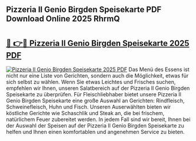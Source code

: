 ## Pizzeria Il Genio Birgden Speisekarte PDF Download Online 2025 RhrmQ

# <h2><a href="http://gcb9m2.nevu.top/?p=Pizzeria+Il+Genio+Birgden+Speisekarte">🔗 👉🔴 Pizzeria Il Genio Birgden Speisekarte 2025 PDF</a></h2>

[![Pizzeria Il Genio Birgden Speisekarte 2025 PDF](https://i.imgur.com/dBaPXMq.png)](http://gcb9m2.nevu.top/?p=Pizzeria+Il+Genio+Birgden+Speisekarte)
Das Menü des Essens ist nicht nur eine Liste von Gerichten, sondern auch die Möglichkeit, etwas für sich selbst zu wählen. Wenn Sie etwas Leichtes und Frisches suchen, empfehlen wir Ihnen, unseren Salatbereich auf der Pizzeria Il Genio Birgden Speisekarte zu überprüfen. Für Fleischliebhaber bietet unsere Pizzeria Il Genio Birgden Speisekarte eine große Auswahl an Gerichten: Rindfleisch, Schweinefleisch, Huhn und Fisch. Unseren Auserwählten bieten wir köstliche Gerichte wie Schaschlik und Steak an, die bei frischem, natürlichem Feuer zubereitet werden. In jedem Fall sind wir bereit, Ihnen bei der Auswahl der Speisen auf der Pizzeria Il Genio Birgden Speisekarte zu helfen und Ihnen einen komfortablen und angenehmen Service zu bieten.
